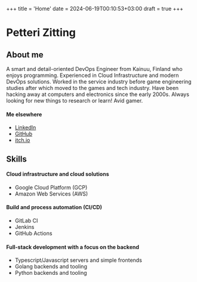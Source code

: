 +++
title = 'Home'
date = 2024-06-19T00:10:53+03:00
draft = true
+++

# Petteri Zitting

## About me

A smart and detail-oriented DevOps Engineer from Kainuu, Finland who enjoys programming. Experienced in Cloud Infrastructure and modern DevOps solutions. Worked in the service industry before game engineering studies after which moved to the games and tech industry. Have been hacking away at computers and electronics since the early 2000s. Always looking for new things to research or learn! Avid gamer.

#### Me elsewhere

- [LinkedIn](https://www.linkedin.com/in/petteri-zitting-354b31299/)
- [GitHub](https://www.github.com/puttehi/)
- [itch.io](https://puttehi.itch.io/)

## Skills

#### Cloud infrastructure and cloud solutions

- Google Cloud Platform (GCP)
- Amazon Web Services (AWS)

#### Build and process automation (CI/CD)

- GitLab CI
- Jenkins
- GitHub Actions

#### Full-stack development with a focus on the backend

- Typescript/Javascript servers and simple frontends
- Golang backends and tooling
- Python backends and tooling

